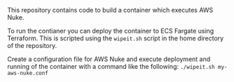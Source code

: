 This repository contains code to build a container which executes AWS Nuke.

To run the contianer you can deploy the container to ECS Fargate using Terraform. This is scripted using the `wipeit.sh` script in the home directory of the repository.

Create a configuration file for AWS Nuke and execute deployment and running of the container with a command like the following:
`./wipeit.sh my-aws-nuke.conf`
